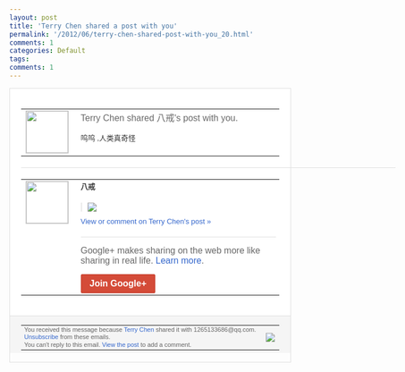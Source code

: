 ```yaml
---
layout: post
title: 'Terry Chen shared a post with you'
permalink: '/2012/06/terry-chen-shared-post-with-you_20.html'
comments: 1
categories: Default
tags: 
comments: 1
---
```

<div style="border:solid 1px #dfdfdf;color:#686868;font:13px Arial"><div style="background-color:#fff;padding:20px;"><table cellpadding="0" cellspacing="0"><tr><td style="padding-right:15px;vertical-align:top"><a href="https://plus.google.com/_/notifications/ngemlink?&amp;emid=CLi34J6-3rACFScI7AodgCEAAA&amp;path=%2F108643996575278738906&amp;dt=1340252662280"><img height="75" src="https://lh3.googleusercontent.com/-KKRGTyJ5Bl0/AAAAAAAAAAI/AAAAAAAAEEY/jllxqER5dCk/s75-c-k-a/photo.jpg" style="border:solid 1px #cccccc;" width="75"/></a></td><td style="width:578px;color:#333;font:13px Arial;vertical-align:top;"><div style="color:#686868;font:16px Arial;;padding-bottom:15px">Terry Chen shared 八戒's post with you.</div><div style="padding-bottom:10px">呜呜 ,人类真奇怪</div></td></tr></table><div style="margin:20px 0;border-bottom:solid 1px #dfdfdf;width:670px;"></div><table cellpadding="0" cellspacing="0"><tr><td style="padding-right:15px;vertical-align:top"><a href="https://plus.google.com/_/notifications/ngemlink?&amp;emid=CLi34J6-3rACFScI7AodgCEAAA&amp;path=%2F107496836207039987781&amp;dt=1340252662280"><img height="75" src="https://lh6.googleusercontent.com/-CZFKHzs5Hs4/AAAAAAAAAAI/AAAAAAAAH5M/7cSUGQN7YWM/s75-c-k-a/photo.jpg" style="border:solid 1px #cccccc;" width="75"/></a></td><td style="width:578px;color:#333;font:13px Arial;vertical-align:top;"><div style="font-weight:bold;padding-bottom:10px">八戒</div><div style="padding-bottom:10px"></div><div style="margin-bottom:10px;padding-left:10px; border-left:2px solid #EAEAEA"><span style="margin-right:5px"><a href="https://plus.google.com/_/notifications/ngemlink?&amp;emid=CLi34J6-3rACFScI7AodgCEAAA&amp;path=%2F108643996575278738906%2Fposts%2Fcg3ERybeLhg%3Fgpinv%3DAMIXal88uEYoTFcKTN3AmhwrnyqxOHg6_ZVJ8vGV4_PdGXMfdJeL8ILWgpc_PUfsi9ekJ4UMCf-tNL_1Fq9bwLMdr85gzTlc96DRHEdAtYA6bX09uBO_nco&amp;dt=1340252662280" style="zSoyz;"><img border="0" src="https://lh4.googleusercontent.com/-iTjsjyL6Fbc/T-KcVUDswTI/AAAAAAAAUsw/HaIXhL9gcxg/h120/1.gif" style="max-height:200px;max-width:275px"/></a></span></div><a href="https://plus.google.com/_/notifications/ngemlink?&amp;emid=CLi34J6-3rACFScI7AodgCEAAA&amp;path=%2F108643996575278738906%2Fposts%2Fcg3ERybeLhg%3Fgpinv%3DAMIXal88uEYoTFcKTN3AmhwrnyqxOHg6_ZVJ8vGV4_PdGXMfdJeL8ILWgpc_PUfsi9ekJ4UMCf-tNL_1Fq9bwLMdr85gzTlc96DRHEdAtYA6bX09uBO_nco&amp;dt=1340252662280" style="color:#3366CC;text-decoration:none;">View or comment on Terry Chen's post »</a><div style="margin-top:20px;border-top:solid 1px #dfdfdf"><div style="padding:15px 0;color:#686868;font:16px Arial;">Google+ makes sharing on the web more like sharing in real life. <a href="http://www.google.com/+/learnmore/" style="color:#3366CC;text-decoration:none;">Learn more</a>.</div><a href="https://plus.google.com/_/notifications/ngemlink?&amp;emid=CLi34J6-3rACFScI7AodgCEAAA&amp;path=%2F%3Fgpinv%3DAMIXal88uEYoTFcKTN3AmhwrnyqxOHg6_ZVJ8vGV4_PdGXMfdJeL8ILWgpc_PUfsi9ekJ4UMCf-tNL_1Fq9bwLMdr85gzTlc96DRHEdAtYA6bX09uBO_nco&amp;dt=1340252662280" style="display:inline-block;padding:7px 15px;background-color:#d44b38; color:#fff;font-size:16px; font-weight:bold;border-radius:2px;-webkit-border-radius:2px; -moz-border-radius:2px;border:solid 1px #c43b28; white-space:nowrap;text-decoration:none">Join Google+</a></div></td></tr></table></div><div style="border-top:solid 1px #dfdfdf;padding:0 20px; background-color:#f5f5f5"><table cellpadding="0" cellspacing="0" style="height:50px"><tbody><tr><td style="vertical-align:middle;width:100%; color:#636363;font:11px Arial; line-height:120%">You received this message because <a href="https://plus.google.com/_/notifications/ngemlink?&amp;emid=CLi34J6-3rACFScI7AodgCEAAA&amp;path=%2F108643996575278738906%3Fgpinv%3DAMIXal88uEYoTFcKTN3AmhwrnyqxOHg6_ZVJ8vGV4_PdGXMfdJeL8ILWgpc_PUfsi9ekJ4UMCf-tNL_1Fq9bwLMdr85gzTlc96DRHEdAtYA6bX09uBO_nco&amp;dt=1340252662280" style="color:#3366CC;text-decoration:none;">Terry Chen</a> shared it with 1265133686@qq.com. <a href="https://plus.google.com/_/notifications/ngemlink?&amp;emid=CLi34J6-3rACFScI7AodgCEAAA&amp;path=%2F_%2Fnonplus%2Femailsettings%3Fgpinv%3DAMIXal88uEYoTFcKTN3AmhwrnyqxOHg6_ZVJ8vGV4_PdGXMfdJeL8ILWgpc_PUfsi9ekJ4UMCf-tNL_1Fq9bwLMdr85gzTlc96DRHEdAtYA6bX09uBO_nco%26est%3DADH5u8Vl5AxAXVbF2Xtwo5J9xS_CLwEtMyqzJ46Fgr5XGctlx1ch8S00NTf24yNaw4yT4I8yYm5LvBgRoG-4TgK2qwQKm8PB4Iox7MUoM_PMq0wjFzUitT5_eHMkgFJhHD-dx1KOTsam&amp;dt=1340252662280" style="color:#3366CC;text-decoration:none;">Unsubscribe</a> from these emails.<br/>You can't reply to this email. <a href="https://plus.google.com/_/notifications/ngemlink?&amp;emid=CLi34J6-3rACFScI7AodgCEAAA&amp;path=%2F108643996575278738906%2Fposts%2Fcg3ERybeLhg%3Fgpinv%3DAMIXal88uEYoTFcKTN3AmhwrnyqxOHg6_ZVJ8vGV4_PdGXMfdJeL8ILWgpc_PUfsi9ekJ4UMCf-tNL_1Fq9bwLMdr85gzTlc96DRHEdAtYA6bX09uBO_nco&amp;dt=1340252662280" style="color:#3366CC;text-decoration:none;">View the post</a> to add a comment.<br/></td><td><img src="https://ssl.gstatic.com/s2/oz/images/notifications/logo/google-plus-6617a72bb36cc548861652780c9e6ff1.png"/></td></tr></tbody></table></div></div>